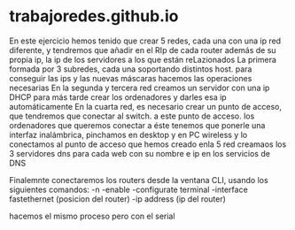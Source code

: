 # trabajoredes.github.io

En este ejercicio hemos tenido que crear 5 redes, cada una con una ip red diferente, y tendremos que añadir en el RIp de cada router además de su propia ip, la ip de los servidores a los que están reLazionados
La primera formada por 3 subredes, cada una soportando distintos host. para conseguir las ips y las nuevas máscaras hacemos las operaciones necesarias 
En la segunda y tercera red creamos un servidor con una ip DHCP para más tarde crear los ordenadores y darles esa ip automáticamente
En la cuarta red, es necesario crear un punto de acceso, que tendremos que conectar al switch. a este punto de acceso. los ordenadores que queremos conectar a éste tenemos que ponerle una interfaz inalámbrica, pinchamos en desktop y en PC wireless y lo conectamos al punto de acceso que hemos creado
enla 5 red creamaos los 3 servidores dns para cada web con su nombre e ip en los servicios de DNS

Finalemnte conectaremos los routers desde la ventana CLI, usando los siguientes comandos:
  -n
  -enable
  -configurate terminal
  -interface fastethernet (posicion del router)
  -ip address (ip del router)
  
  hacemos el mismo proceso pero con el serial

